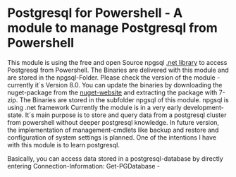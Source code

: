 # Postgresql for Powershell - A module to manage Postgresql from Powershell
This module is using the free and open Source npgsql [.net library](https://www.npgsql.org/) to access Postgresql from Powershell. The Binaries are delivered with this module and are stored in the npgsql-Folder. Please check the version of the module - currently it´s Version 8.0. You can update the binaries by downloading the nuget-package from the [nuget-website](https://www.nuget.org/packages/Npgsql/) and extracting the package with 7-zip. The Binaries are stored in the subfolder npgsql of this module. 
npgsql is using .net framework 
Currently the module is in a very early development-state. It´s main purpose is to store and query data from a postgresql cluster from powershell without deeper postgresql knowledge. In future version, the implementation of management-cmdlets like backup and restore and configuration of system settings is planned. One of the intentions I have with this module is to learn postgresql. 

Basically, you can access data stored in a postgresql-database by directly entering Connection-Information: 
Get-PGDatabase -